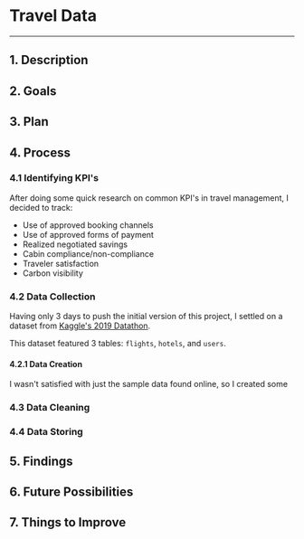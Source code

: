 # Travel Data

---

## 1. Description

## 2. Goals

## 3. Plan

## 4. Process
### 4.1 Identifying KPI's
After doing some quick research on common KPI's in travel management, I decided to track:

- Use of approved booking channels
- Use of approved forms of payment
- Realized negotiated savings
- Cabin compliance/non-compliance
- Traveler satisfaction
- Carbon visibility

### 4.2 Data Collection
Having only 3 days to push the initial version of this project, I settled on a dataset from [Kaggle's 2019 Datathon](https://www.kaggle.com/datasets/leomauro/argodatathon2019?select=flights.csv). 

This dataset featured 3 tables: `flights`, `hotels`, and `users`. 

#### 4.2.1 Data Creation
I wasn't satisfied with just the sample data found online, so I created some 

### 4.3 Data Cleaning

### 4.4 Data Storing

## 5. Findings

## 6. Future Possibilities

## 7. Things to Improve
